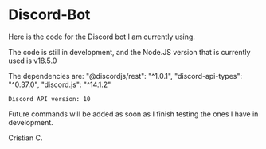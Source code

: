 # Discord-Bot

Here is the code for the Discord bot I am currently using.

The code is still in development, and the Node.JS version that is currently used is v18.5.0

The dependencies are:
"@discordjs/rest": "^1.0.1",
    "discord-api-types": "^0.37.0",
    "discord.js": "^14.1.2"
    
    Discord API version: 10

Future commands will be added as soon as I finish testing the ones I have in development.

Cristian C.
